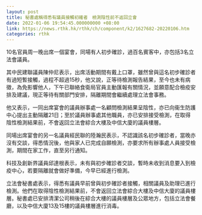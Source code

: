 ```yaml
---
layout: post
title: 秘書處稱得悉有議員接觸初確者　檢測陰性前不返回立會
date: 2022-01-06 19:54:45.000000000 +08:00
link: https://news.rthk.hk/rthk/ch/component/k2/1627682-20220106.htm
categories: rthk
---
```


10名官員周一晚出席一個宴會，同場有人初步確診，過百名賓客中，亦包括3名立法會議員。

其中民建聯議員陳仲尼表示，出席活動期間有戴上口罩，雖然曾與這名初步確診者有過短暫接觸，過程不超過15秒，他又說，正等待檢測報告結果，至今也未有病徵，為免影響他人，下午已聯絡食衛局官員主動匯報有關情況，並願意配合檢疫安排及建議，現正等待有關部門安排，隔離期間會繼續處理立法會事務。

他又表示，一同出席宴會的議員辦事處一名顧問檢測結果呈陰性，亦已向衞生防護中心提出主動隔離21日；至於議員辦事處其他職員，亦已安排接受檢測，在取得陰性檢測結果前，不會返回立法會綜合大樓及中信大廈的議員樓層。

同場出席宴會的另一名議員經民聯的陸瀚民表示，不認識該名初步確診者，當晚亦沒有交談，得悉情況後，他與家人已完成自願檢測，亦要求所有辦事處人員接受檢測，期間在家工作，直至另行通知。

科技及創新界議員邱達根表示，未有與初步確診者交談，暫時未收到消息要入到檢疫中心，若要隔離就會做好準備，今早已經進行檢測。

立法會秘書處表示，得悉有議員早前曾與初步確診者接觸，相關議員及助理已進行檢測。他們在取得陰性檢測結果前，不會返回立法會綜合大樓及中信大廈的議員樓層。秘書處已安排清潔公司稍後在綜合大樓的議員樓層及公眾地方，包括立法會餐廳，以及中信大廈13及15樓的議員樓層進行消毒。
